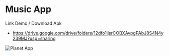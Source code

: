 # Music App


Link Demo / Download Apk
- https://drive.google.com/drive/folders/12dfo1ijsrCOBXAvpgPAbJ8S4N4y239MJ?usp=sharing


![Planet App](https://github.com/codeuga/PlanetsApp/assets/155093213/26c26bae-c41f-4642-81d4-696d531f05f0)

